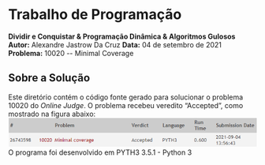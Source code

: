 # Trabalho de Programação
**Dividir e Conquistar & Programação Dinâmica & Algoritmos Gulosos**
**Autor:** Alexandre Jastrow Da Cruz
**Data:** 04 de setembro de 2021
**Problema:** 10020 -- Minimal Coverage

## Sobre a Solução
Este diretório contém o código fonte gerado para solucionar o problema 10020
do *Online Judge*. O problema recebeu veredito “Accepted”, como mostrado na
figura abaixo:<br/>
![Veredito](./10020-veredito.png) <br/>
O programa foi desenvolvido em PYTH3 3.5.1 - Python 3
